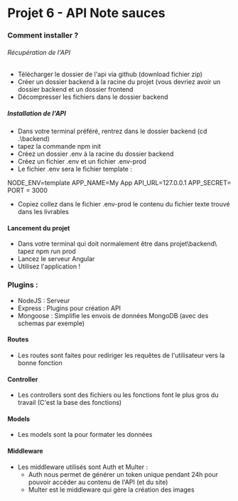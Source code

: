 # Projet 6 - API Note sauces

### Comment installer ?

###### Récupération de l'API
- Télécharger le dossier de l'api via github (download fichier zip)
- Créer un dossier backend à la racine du projet (vous devriez avoir un dossier backend et un dossier frontend
- Décompresser les fichiers dans le dossier backend

##### Installation de l'API
- Dans votre terminal préféré, rentrez dans le dossier backend (cd .\backend)
- tapez la commande npm init
- Créez un dossier .env à la racine du dossier backend
- Créez un fichier .env et un fichier .env-prod
- Le fichier .env sera le fichier template :

NODE_ENV=template
APP_NAME=My App
API_URL=127.0.0.1
APP_SECRET=
PORT = 3000

- Copiez collez dans le fichier .env-prod le contenu du fichier texte trouvé dans les livrables


#### Lancement du projet
- Dans votre terminal qui doit normalement être dans projet\backend\ tapez npm run prod
- Lancez le serveur Angular
- Utilisez l'application !


### Plugins :
- NodeJS : Serveur
- Express : Plugins pour création API
- Mongoose : Simplifie les envois de données MongoDB (avec des schemas par exemple)

#### Routes
- Les routes sont faites pour rediriger les requêtes de l'utilisateur vers la bonne fonction

#### Controller
- Les controllers sont des fichiers ou les fonctions font le plus gros du travail (C'est la base des fonctions)

#### Models
- Les models sont la pour formater les données

#### Middleware
- Les middleware utilisés sont Auth et Multer :
     - Auth nous permet de générer un token unique pendant 24h pour pouvoir accéder au contenu de l'API (et du site)
     - Multer est le middleware qui gère la création des images
     
